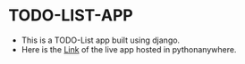 # TODO-LIST-APP
* This is a TODO-List app built using django.
* Here is the [Link](https://github.com/Monsterglitch/todo_list_app) of the live app hosted in pythonanywhere.
